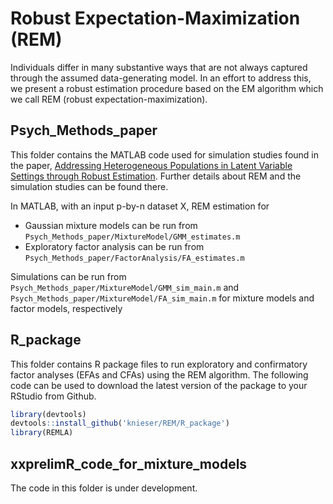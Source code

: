 # Robust Expectation-Maximization (REM)

Individuals differ in many substantive ways that are not always captured through the assumed data-generating model. In an effort to address this, we present a robust estimation procedure based on the EM algorithm which we call REM (robust expectation-maximization). 

## Psych_Methods_paper
This folder contains the MATLAB code used for simulation studies found in the paper, [Addressing Heterogeneous Populations in Latent Variable Settings through Robust Estimation](https://doi.org/10.1037/met0000413 "https://doi.org/10.1037/met0000413"). Further details about REM and the simulation studies can be found there. 

In MATLAB, with an input p-by-n dataset X, REM estimation for 
- Gaussian mixture models can be run from `Psych_Methods_paper/MixtureModel/GMM_estimates.m` 
- Exploratory factor analysis can be run from `Psych_Methods_paper/FactorAnalysis/FA_estimates.m`

Simulations can be run from `Psych_Methods_paper/MixtureModel/GMM_sim_main.m` and `Psych_Methods_paper/MixtureModel/FA_sim_main.m` for mixture models and factor models, respectively

## R_package
This folder contains R package files to run exploratory and confirmatory factor analyses (EFAs and CFAs) using the REM algorithm. The following code can be used to download the latest version of the package to your RStudio from Github.

``` r
library(devtools)
devtools::install_github('knieser/REM/R_package')
library(REMLA)
```

## xxprelimR_code_for_mixture_models
The code in this folder is under development.







